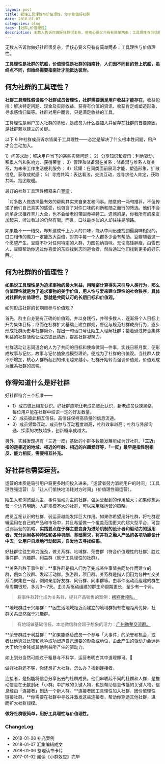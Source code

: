 ```yaml
---
layout: post
title: 搞懂工具理性与价值理性，你才能做好社群
date: 2018-01-07
categories: blog
tags: [社群,价值理性]
description: 无数人告诉你做好社群很复杂，但核心要义只有有简单两条：工具理性与价值理性。
---
```



无数人告诉你做好社群很复杂，但核心要义只有有简单两条：工具理性与价值理性。

**工具理性是社群的航船，价值理性是社群的指南针，人们因不同目的登上航船，虽终点不同，但始终需要指南针才能抵达彼岸。**

## 何为社群的工具理性？

**社群工具理性假设每个社群成员皆理性，社群需要满足用户收益才能存在**，收益包括：解决特定问题、现金及实际收益、获得有价值的资讯、收获肯定或塑造形象、寻求感情归属等。社群对用户而言，只是满足收益的工具。

工具理性是用户加入社群的基础，是成员为什么要加入并留存在社群的首要原因，是社群赖以建立的关键。

以下 6 种社群成员诉求皆属于工具理性——必定是解决了什么根本性问题，用户才会主动加入。

1）问答求助：解决用户当下的某些实际问题；
2）分享知识和资讯：利他驱动，积累人气和影响力、获得荣誉；
3）管理和储备潜在关系：储备潜与维系人群关系，为未来工作生活便利服务；
4）炫耀：在同类面前展现才能，塑造形象，扩散信息，获取成就感；
5）寻找共鸣：表达看法，交流互动，或寻求他人肯定，获取共鸣、抱团取暖。

最好的社群工具理性解释来自[豆瓣](https://www.douban.com/about)：

「对多数人做选择最有效的帮助其实来自亲友和同事。随意的一两句推荐，不但传递了他们自己真实的感受，也包含了对你口味的判断和随之而行的筛选。他们不会向单身汉推荐育儿大全，也不会给老妈带回赤裸特工。遗憾的是，你我所有的亲友加起来，听过看过的仍然有限。而且，口味最类似的人却往往是陌路。

如果能不一一结交，却知道成千上万人的口味，能从中间迅速找到最臭味相投的，口口相传的魔力一定能放大百倍，对其中每一个人都多少会有帮助。豆瓣随着这一个愿望产生。豆瓣不针对任何特定的人群，力图包纳百味。无论高矮胖瘦，白雪巴人，豆瓣帮助你通过你喜爱的东西找到志同道合者，然后通过他们找到更多的好东西。」


## 何为社群的价值理性？

**如果说工具理性是为追求事物的最大利益，用精密计算得失来引导人类行为，那么价值理性就是为了追求事物的美学价值，用人性与爱来建立理性的社会秩序，具体对社群的价值理性，那就是共同认可的长期目标和价值观。**

如何形成社群的长期目标与价值观？

首先，群主自身要有正确的价值观，并以身践行，并带多数人，逐渐将个人目标上升为集体目标；继而在社群扩大基础上建立群规，督促与规范社群成员行为，逐步形成社群历史与社群简介，提出一句话口号让陌生人理解社群；接着通过符合集体利益的社群活动让成员彼此熟悉，提高社群凝聚力。

社群活动让志同道合的人为了共同的目标和使命做同一件事，实践日积月累，便形成故事与记忆，故事与记忆抽象成模型理论，便成为了社群的价值观。当社群人数不断增加，核心人群所起到的作用越来越小，社群开始转而强调价值观，价值观成为维系社群的灵魂。

## 你得知道什么是好社群

好社群符合三个标准——

* 1）成员彼此相互认识。好社群应能让老成员彼此认识，新老成员快速熟络，每位用户能在社群中结识一定的好友数量。
* 2）成员彼此相互信任。高信任保持高质量的信息流通。
* 3）成员频繁互动。成员参与互动程度越高，社群效率越高；社群与外部沟通、探索的次数越多，创新概率就越大。

另外，实践发现拥有「三近一反」基础的小群多数能发展能成为好社群。「**三近」指的是相近的地域、相近的年龄、相近的兴趣爱好等，「一反」最早是指性别相反、能力相反，需要相互补充。**

## 好社群也需要运营。

运营的本质是吸引用户将更多时间投入进来，「运营者努力消耗用户的时间」（工具理性强运营）与「让人们愉快地消耗对方时间」（价值理性弱运营）。

陌生人和浏览型为主、事件驱动为主的社群，强运营起到的作用越大；如果你想运营一个边界明确、人群规模不大的社群，可以采用强运营的策略。

成员互相认识的社群，弱运营越能发挥巨大作用。如果你希望用好社群，将社群逻辑运用在自己的产品和市场中，并且希望做一个覆盖范围更大的超大型平台，可尝试弱运营的策略，**实践要点在于群主要变身为进阶机制的设计者和驱动力的运用者，充分运用各种特性和各种机制、基础需求，将并将之融入产品的各项功能设计中去，让用户自发地行动起来，自发地去寻找结果。**

好社群往往生命力强劲，做关系群、地域群、荣誉群（符合价值理性的社群）胜过事件群、兴趣群、利益群（属于工具理性的社群）。

**关系群胜于事件群：**事件群是指人们为了完成某件事情共同协作而建立的群，例如会议群、发起活动群，旅游群，项目群。关系群是指人们因为各种社交关系而聚集在一起，例如亲朋好友群、同行群、同事群等。由事件驱动而组建的群生命周期很短，多为3～7天。由关系驱动组建的群生命周期更长，至少有一个月。

> 将事件群转化成为关系群，提升产品销售的案例：[携程微领队。](https://www.zhihu.com/pin/933641808563560448)

**地域群胜于兴趣群：**因生活地域相近而建立的地域群拥有物理距离优势，社群关系显然强于兴趣群。

 > 有地域做基础信任，本地微信群会超乎想象的活力：[广州微整交流群。](https://www.zhihu.com/pin/933641808563560448)


**荣誉群胜于利益群：**如果能够给成员一个参与「大事件」的荣誉和机会，或者让他通过比较和竞争成功塑造自己想要的形象或地位，由此产生的驱动力会远远大于给他金钱或其他利益所产生的驱动力。

如上划分当然可能过于粗暴与不科学，运营者明白其中道理即可。

做好社群还不够，你还想扩大社群，怎么办？找到连接者。

连接者，是指能将信息分享出去的社群成员。他们串联起不同的社群和人群，是推动信息在无数封闭「小群」中扩散的关键人物，也是帮助信息传播的关键人物，信息经由「连接者」到达一个新人群。**连接者因工具理性加入社群，因价值理性链接社群。**你需要在社群中寻找并激发这些连接者，帮助你穿透其他社群，进而扩大社群规模。

**做好社群很简单，用好工具理性与价值理性。**


### ChangeLog

- 2018-01-08 补充案例
- 2018-01-07 汇集编辑成文
- 2018-01-06 整理读书卡片
- 2017-01-02 阅读《小群效应》完毕

